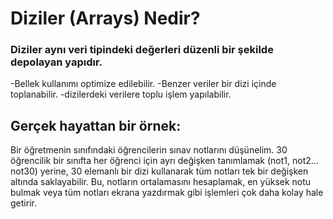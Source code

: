 # Diziler (Arrays) Nedir?
### Diziler aynı veri tipindeki değerleri düzenli bir şekilde depolayan yapıdır. 
-Bellek kullanımı optimize edilebilir.
-Benzer veriler bir dizi içinde toplanabilir.
-dizilerdeki verilere toplu işlem yapılabilir.
## Gerçek hayattan bir örnek:
Bir öğretmenin sınıfındaki öğrencilerin sınav notlarını düşünelim. 30 öğrencilik bir sınıfta her öğrenci için ayrı değişken tanımlamak (not1, not2... not30) yerine, 30 elemanlı bir dizi kullanarak tüm notları tek bir değişken altında saklayabilir. Bu, notların ortalamasını hesaplamak, en yüksek notu bulmak veya tüm notları ekrana yazdırmak gibi işlemleri çok daha kolay hale getirir.
